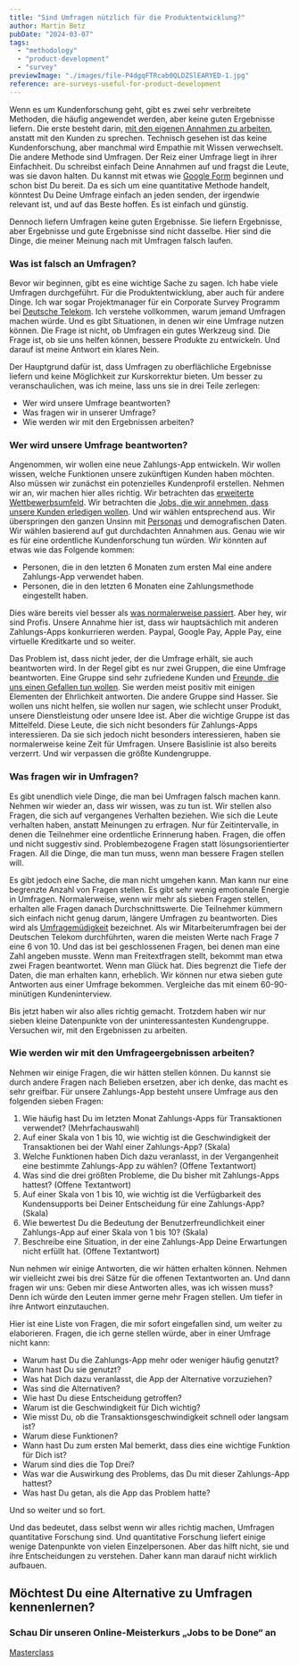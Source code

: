 ```yaml
---
title: "Sind Umfragen nützlich für die Produktentwicklung?"
author: Martin Betz
pubDate: "2024-03-07"
tags:
  - "methodology"
  - "product-development"
  - "survey"
previewImage: "./images/file-P4dgqFTRcab0QLDZSlEARYED-1.jpg"
reference: are-surveys-useful-for-product-development
---
```


Wenn es um Kundenforschung geht, gibt es zwei sehr verbreitete Methoden, die häufig angewendet werden, aber keine guten Ergebnisse liefern. Die erste besteht darin, [mit den eigenen Annahmen zu arbeiten](/blog/wir-annehmen-eine-welt-die-nicht-da-ist), anstatt mit den Kunden zu sprechen. Technisch gesehen ist das keine Kundenforschung, aber manchmal wird Empathie mit Wissen verwechselt. Die andere Methode sind Umfragen. Der Reiz einer Umfrage liegt in ihrer Einfachheit. Du schreibst einfach Deine Annahmen auf und fragst die Leute, was sie davon halten. Du kannst mit etwas wie [Google Form](https://forms.google.com/) beginnen und schon bist Du bereit. Da es sich um eine quantitative Methode handelt, könntest Du Deine Umfrage einfach an jeden senden, der irgendwie relevant ist, und auf das Beste hoffen. Es ist einfach und günstig.

Dennoch liefern Umfragen keine guten Ergebnisse. Sie liefern Ergebnisse, aber Ergebnisse und gute Ergebnisse sind nicht dasselbe. Hier sind die Dinge, die meiner Meinung nach mit Umfragen falsch laufen.

### Was ist falsch an Umfragen?

Bevor wir beginnen, gibt es eine wichtige Sache zu sagen. Ich habe viele Umfragen durchgeführt. Für die Produktentwicklung, aber auch für andere Dinge. Ich war sogar Projektmanager für ein Corporate Survey Programm bei [Deutsche Telekom](https://www.telekom.com/). Ich verstehe vollkommen, warum jemand Umfragen machen würde. Und es gibt Situationen, in denen wir eine Umfrage nutzen können. Die Frage ist nicht, ob Umfragen ein gutes Werkzeug sind. Die Frage ist, ob sie uns helfen können, bessere Produkte zu entwickeln. Und darauf ist meine Antwort ein klares Nein.

Der Hauptgrund dafür ist, dass Umfragen zu oberflächliche Ergebnisse liefern und keine Möglichkeit zur Kurskorrektur bieten. Um besser zu veranschaulichen, was ich meine, lass uns sie in drei Teile zerlegen:

- Wer wird unsere Umfrage beantworten?
- Was fragen wir in unserer Umfrage?
- Wie werden wir mit den Ergebnissen arbeiten?

### Wer wird unsere Umfrage beantworten?

Angenommen, wir wollen eine neue Zahlungs-App entwickeln. Wir wollen wissen, welche Funktionen unsere zukünftigen Kunden haben möchten. Also müssen wir zunächst ein potenzielles Kundenprofil erstellen. Nehmen wir an, wir machen hier alles richtig. Wir betrachten das [erweiterte Wettbewerbsumfeld](/blog/wie-kann-man-die-erweiterte-wettbewerbslandschaft-nutzen/). Wir betrachten die [Jobs, die wir annehmen, dass unsere Kunden erledigen wollen](/blog/verstehen-die-zu-erledigenden-aufgaben-perspektive/). Und wir wählen entsprechend aus. Wir überspringen den ganzen Unsinn mit [Personas](/en/blog/are-personas-useful-for-product-development/) und demografischen Daten. Wir wählen basierend auf gut durchdachten Annahmen aus. Genau wie wir es für eine ordentliche Kundenforschung tun würden. Wir könnten auf etwas wie das Folgende kommen:

- Personen, die in den letzten 6 Monaten zum ersten Mal eine andere Zahlungs-App verwendet haben.
- Personen, die in den letzten 6 Monaten eine Zahlungsmethode eingestellt haben.

Dies wäre bereits viel besser als [was normalerweise passiert](/en/blog/would-you-rather-eat-a-dolphin-or-buy-our-product/). Aber hey, wir sind Profis. Unsere Annahme hier ist, dass wir hauptsächlich mit anderen Zahlungs-Apps konkurrieren werden. Paypal, Google Pay, Apple Pay, eine virtuelle Kreditkarte und so weiter.

Das Problem ist, dass nicht jeder, der die Umfrage erhält, sie auch beantworten wird. In der Regel gibt es nur zwei Gruppen, die eine Umfrage beantworten. Eine Gruppe sind sehr zufriedene Kunden und [Freunde, die uns einen Gefallen tun wollen](https://www.momtestbook.com/). Sie werden meist positiv mit einigen Elementen der Ehrlichkeit antworten. Die andere Gruppe sind Hasser. Sie wollen uns nicht helfen, sie wollen nur sagen, wie schlecht unser Produkt, unsere Dienstleistung oder unsere Idee ist. Aber die wichtige Gruppe ist das Mittelfeld. Diese Leute, die sich nicht besonders für Zahlungs-Apps interessieren. Da sie sich jedoch nicht besonders interessieren, haben sie normalerweise keine Zeit für Umfragen. Unsere Basislinie ist also bereits verzerrt. Und wir verpassen die größte Kundengruppe.

### Was fragen wir in Umfragen?

Es gibt unendlich viele Dinge, die man bei Umfragen falsch machen kann. Nehmen wir wieder an, dass wir wissen, was zu tun ist. Wir stellen also Fragen, die sich auf vergangenes Verhalten beziehen. Wie sich die Leute verhalten haben, anstatt Meinungen zu erfragen. Nur für Zeitintervalle, in denen die Teilnehmer eine ordentliche Erinnerung haben. Fragen, die offen und nicht suggestiv sind. Problembezogene Fragen statt lösungsorientierter Fragen. All die Dinge, die man tun muss, wenn man bessere Fragen stellen will.

Es gibt jedoch eine Sache, die man nicht umgehen kann. Man kann nur eine begrenzte Anzahl von Fragen stellen. Es gibt sehr wenig emotionale Energie in Umfragen. Normalerweise, wenn wir mehr als sieben Fragen stellen, erhalten alle Fragen danach Durchschnittswerte. Die Teilnehmer kümmern sich einfach nicht genug darum, längere Umfragen zu beantworten. Dies wird als [Umfragemüdigkeit](https://granicus.com/blog/how-to-avoid-survey-fatigue/) bezeichnet. Als wir Mitarbeiterumfragen bei der Deutschen Telekom durchführten, waren die meisten Werte nach Frage 7 eine 6 von 10. Und das ist bei geschlossenen Fragen, bei denen man eine Zahl angeben musste. Wenn man Freitextfragen stellt, bekommt man etwa zwei Fragen beantwortet. Wenn man Glück hat. Dies begrenzt die Tiefe der Daten, die man erhalten kann, erheblich. Wir können nur etwa sieben gute Antworten aus einer Umfrage bekommen. Vergleiche das mit einem 60-90-minütigen Kundeninterview.

Bis jetzt haben wir also alles richtig gemacht. Trotzdem haben wir nur sieben kleine Datenpunkte von der uninteressantesten Kundengruppe. Versuchen wir, mit den Ergebnissen zu arbeiten.

### Wie werden wir mit den Umfrageergebnissen arbeiten?

Nehmen wir einige Fragen, die wir hätten stellen können. Du kannst sie durch andere Fragen nach Belieben ersetzen, aber ich denke, das macht es sehr greifbar. Für unsere Zahlungs-App besteht unsere Umfrage aus den folgenden sieben Fragen:

1. Wie häufig hast Du im letzten Monat Zahlungs-Apps für Transaktionen verwendet? (Mehrfachauswahl)
2. Auf einer Skala von 1 bis 10, wie wichtig ist die Geschwindigkeit der Transaktionen bei der Wahl einer Zahlungs-App? (Skala)
3. Welche Funktionen haben Dich dazu veranlasst, in der Vergangenheit eine bestimmte Zahlungs-App zu wählen? (Offene Textantwort)
4. Was sind die drei größten Probleme, die Du bisher mit Zahlungs-Apps hattest? (Offene Textantwort)
5. Auf einer Skala von 1 bis 10, wie wichtig ist die Verfügbarkeit des Kundensupports bei Deiner Entscheidung für eine Zahlungs-App? (Skala)
6. Wie bewertest Du die Bedeutung der Benutzerfreundlichkeit einer Zahlungs-App auf einer Skala von 1 bis 10? (Skala)
7. Beschreibe eine Situation, in der eine Zahlungs-App Deine Erwartungen nicht erfüllt hat. (Offene Textantwort)

Nun nehmen wir einige Antworten, die wir hätten erhalten können. Nehmen wir vielleicht zwei bis drei Sätze für die offenen Textantworten an. Und dann fragen wir uns: Geben mir diese Antworten alles, was ich wissen muss? Denn ich würde den Leuten immer gerne mehr Fragen stellen. Um tiefer in ihre Antwort einzutauchen.

Hier ist eine Liste von Fragen, die mir sofort eingefallen sind, um weiter zu elaborieren. Fragen, die ich gerne stellen würde, aber in einer Umfrage nicht kann:

- Warum hast Du die Zahlungs-App mehr oder weniger häufig genutzt?
- Wann hast Du sie genutzt?
- Was hat Dich dazu veranlasst, die App der Alternative vorzuziehen?
- Was sind die Alternativen?
- Wie hast Du diese Entscheidung getroffen?
- Warum ist die Geschwindigkeit für Dich wichtig?
- Wie misst Du, ob die Transaktionsgeschwindigkeit schnell oder langsam ist?
- Warum diese Funktionen?
- Wann hast Du zum ersten Mal bemerkt, dass dies eine wichtige Funktion für Dich ist?
- Warum sind dies die Top Drei?
- Was war die Auswirkung des Problems, das Du mit dieser Zahlungs-App hattest?
- Was hast Du getan, als die App das Problem hatte?

Und so weiter und so fort.

Und das bedeutet, dass selbst wenn wir alles richtig machen, Umfragen quantitative Forschung sind. Und quantitative Forschung liefert einige wenige Datenpunkte von vielen Einzelpersonen. Aber das hilft nicht, sie und ihre Entscheidungen zu verstehen. Daher kann man darauf nicht wirklich aufbauen.

## Möchtest Du eine Alternative zu Umfragen kennenlernen?

### Schau Dir unseren Online-Meisterkurs „Jobs to be Done“ an

[Masterclass](/leistungen/mastering-jobs-to-be-done-online-workshop/)
